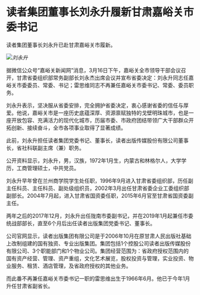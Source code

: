 # 读者集团董事长刘永升履新甘肃嘉峪关市委书记

读者集团董事长刘永升已赴甘肃嘉峪关市履新。

![](https://inews.gtimg.com/newsapp_bt/0/15748300382/1000)_刘永升_

据微信公众号“嘉峪关新闻网”消息，3月16日下午，嘉峪关全市领导干部会议召开，甘肃省委组织部常务副部长刘永杰出席会议并宣布省委决定：刘永升同志任嘉峪关市委委员、常委、书记；雷思维同志不再兼任嘉峪关市委书记、常委、委员职务。

刘永升表示，坚决服从省委安排，完全拥护省委决定，衷心感谢省委的信任与厚爱。他说，嘉峪关市是一座历史底蕴深厚、资源禀赋独特的戈壁明珠城市，也是一座开放包容、充满活力的现代化城市，历届市委、市政府团结带领广大干部群众开拓创新、接续奋斗，全市各项事业取得了显著成绩。

此前，刘永升担任读者集团党委书记、董事长，读者出版传媒股份有限公司董事长，省社科联副主席（兼）职务。

公开资料显示，刘永升，男，汉族，1972年1月生，内蒙古和林格尔人，大学学历，工商管理硕士，中共党员。

刘永升早年曾在兰州商学院学生处任职，1996年9月进入甘肃省委组织部，历任副主任科员、主任科员、副处级组织员，2002年3月出任甘肃省委企业工委组织部副部长。2004年7月起，进入甘肃省国资委任职，2015年6月官至甘肃省国资委副主任。

两年之后的2017年12月，刘永升出任陇南市委副书记，并在2019年1月起兼任市委统战部部长，直至6个月后出任读者出版集团党委书记、董事长。

公司官网显示，读者出版集团有限公司是于2006年10月在原甘肃人民出版社基础上改制组建的国有独资、专业出版集团。集团包括1个控股公司读者出版传媒股份有限公司、3个职能部门和1个物业公司。集团经营范围为：省政府授权范围内的国有资产经营、管理、资产重组，文化艺术展览，股权投资与管理，实业投资、物业服务、租赁、酒店管理，及省政府授权的其他业务。

而此番不再兼任嘉峪关市委书记一职的雷思维出生于1966年6月。他已于今年1月升任甘肃省副省长。

